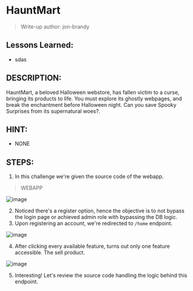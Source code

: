 # HauntMart
> Write-up author: jon-brandy

## Lessons Learned:
- sdas

## DESCRIPTION:
HauntMart, a beloved Halloween webstore, has fallen victim to a curse, bringing its products to life. 
You must explore its ghostly webpages, and break the enchantment before Halloween night. 
Can you save Spooky Surprises from its supernatural woes?.

## HINT:
- NONE

## STEPS:
1. In this challenge we're given the source code of the webapp.

> WEBAPP

![image](https://github.com/jon-brandy/hackthebox/assets/70703371/34f4b839-23ec-46bf-af6f-dd4df4a658d8)


2. Noticed there's a register option, hence the objective is to not bypass the login page or achieved admin role with bypassing the DB logic.
3. Upon registering an account, we're redirected to `/home` endpoint.

![image](https://github.com/jon-brandy/hackthebox/assets/70703371/cbca3127-57f4-48e1-b571-d12a1c0c896b)


4. After clicking every available feature, turns out only one feature accessible. The sell product.

![image](https://github.com/jon-brandy/hackthebox/assets/70703371/f4536a13-c409-4e82-8e34-a7f86cdc1a47)


5. Interesting! Let's review the source code handling the logic behind this endpoint.
